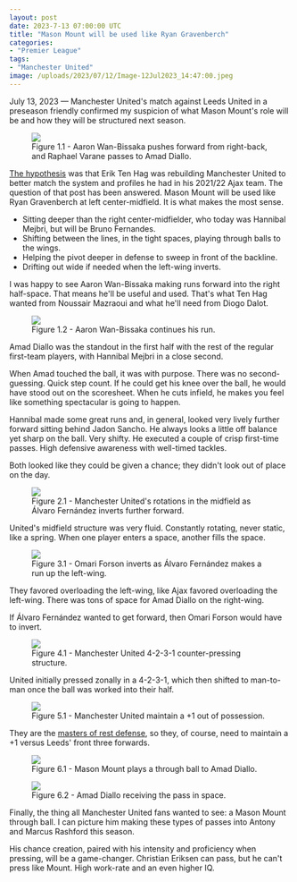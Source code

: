 ```yaml
---
layout: post
date: 2023-7-13 07:00:00 UTC
title: "Mason Mount will be used like Ryan Gravenberch"
categories: 
- "Premier League"
tags: 
- "Manchester United"
image: /uploads/2023/07/12/Image-12Jul2023_14:47:00.jpeg
---
```


July 13, 2023 — Manchester United's match against Leeds United in a preseason friendly confirmed my suspicion of what Mason Mount's role will be and how they will be structured next season. 

<!---more--->

<figure>
    <img src="https://tacticsjournal.com/uploads/2023/07/12/Image-12Jul2023_14:46:50.jpeg">
    <figcaption>Figure 1.1 - Aaron Wan-Bissaka pushes forward from right-back, and Raphael Varane passes to Amad Diallo.</figcaption>
</figure> 

[The hypothesis](https://tacticsjournal.com/2023/07/04/erik-ten-hag-end-goal-for-manchester-united-is-2021-22-ajax/) was that Erik Ten Hag was rebuilding Manchester United to better match the system and profiles he had in his 2021/22 Ajax team. The question of that post has been answered. Mason Mount will be used like Ryan Gravenberch at left center-midfield. It is what makes the most sense. 

- Sitting deeper than the right center-midfielder, who today was Hannibal Mejbri, but will be Bruno Fernandes.
- Shifting between the lines, in the tight spaces, playing through balls to the wings. 
- Helping the pivot deeper in defense to sweep in front of the backline. 
- Drifting out wide if needed when the left-wing inverts. 

I was happy to see Aaron Wan-Bissaka making runs forward into the right half-space. That means he'll be useful and used. That's what Ten Hag wanted from Noussair Mazraoui and what he'll need from Diogo Dalot. 

<figure>
    <img src="https://tacticsjournal.com/uploads/2023/07/12/Image-12Jul2023_14:47:00.jpeg">
    <figcaption>Figure 1.2 - Aaron Wan-Bissaka continues his run.</figcaption>
</figure> 

Amad Diallo was the standout in the first half with the rest of the regular first-team players, with Hannibal Mejbri in a close second.

When Amad touched the ball, it was with purpose. There was no second-guessing. Quick step count. If he could get his knee over the ball, he would have stood out on the scoresheet. When he cuts infield, he makes you feel like something spectacular is going to happen. 

Hannibal made some great runs and, in general, looked very lively further forward sitting behind Jadon Sancho. He always looks a little off balance yet sharp on the ball. Very shifty. He executed a couple of crisp first-time passes. High defensive awareness with well-timed tackles. 

Both looked like they could be given a chance; they didn't look out of place on the day. 

<figure>
    <img src="https://tacticsjournal.com/uploads/2023/07/12/Image-12Jul2023_14:47:13.jpeg">
    <figcaption>Figure 2.1 - Manchester United's rotations in the midfield as Álvaro Fernández inverts further forward.</figcaption>
</figure> 

United's midfield structure was very fluid. Constantly rotating, never static, like a spring. When one player enters a space, another fills the space. 

<figure>
    <img src="https://tacticsjournal.com/uploads/2023/07/12/Image-12Jul2023_14:47:29.jpeg">
    <figcaption>Figure 3.1 - Omari Forson inverts as Álvaro Fernández makes a run up the left-wing.</figcaption>
</figure> 

They favored overloading the left-wing, like Ajax favored overloading the left-wing. There was tons of space for Amad Diallo on the right-wing. 

If Álvaro Fernández wanted to get forward, then Omari Forson would have to invert. 

<figure>
    <img src="https://tacticsjournal.com/uploads/2023/07/12/Image-12Jul2023_14:46:38.jpeg">
    <figcaption>Figure 4.1 - Manchester United 4-2-3-1 counter-pressing structure.</figcaption>
</figure> 

United initially pressed zonally in a 4-2-3-1, which then shifted to man-to-man once the ball was worked into their half. 

<figure>
    <img src="https://tacticsjournal.com/uploads/2023/07/12/Image-12Jul2023_14:47:43.jpeg">
    <figcaption>Figure 5.1 - Manchester United maintain a +1 out of possession.</figcaption>
</figure> 

They are the [masters of rest defense](https://tacticsjournal.com/Manchester-United-are-too-good-at-maintaining-numerical-superiority-in-transition/), so they, of course, need to maintain a +1 versus Leeds' front three forwards. 

<figure>
    <img src="https://tacticsjournal.com/uploads/2023/07/12/Image-12Jul2023_16:05:30.jpeg">
    <figcaption>Figure 6.1 - Mason Mount plays a through ball to Amad Diallo.</figcaption>
</figure> 

<figure>
    <img src="https://tacticsjournal.com/uploads/2023/07/12/Image-12Jul2023_16:05:45.jpeg">
    <figcaption>Figure 6.2 - Amad Diallo receiving the pass in space.</figcaption>
</figure> 

Finally, the thing all Manchester United fans wanted to see: a Mason Mount through ball. I can picture him making these types of passes into Antony and Marcus Rashford this season. 

His chance creation, paired with his intensity and proficiency when pressing, will be a game-changer. Christian Eriksen can pass, but he can't press like Mount. High work-rate and an even higher IQ.
